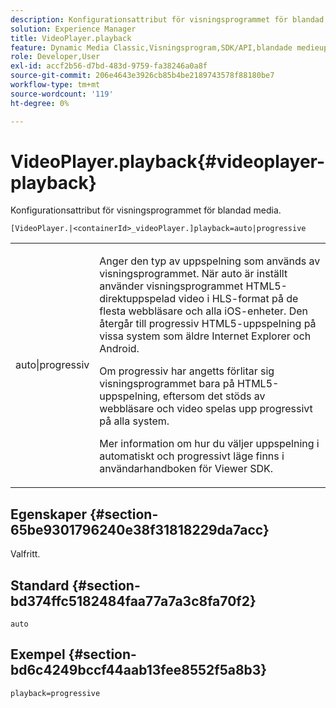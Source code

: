 ```yaml
---
description: Konfigurationsattribut för visningsprogrammet för blandad media.
solution: Experience Manager
title: VideoPlayer.playback
feature: Dynamic Media Classic,Visningsprogram,SDK/API,blandade medieuppsättningar
role: Developer,User
exl-id: accf2b56-d7bd-483d-9759-fa38246a0a8f
source-git-commit: 206e4643e3926cb85b4be2189743578f88180be7
workflow-type: tm+mt
source-wordcount: '119'
ht-degree: 0%

---
```


# VideoPlayer.playback{#videoplayer-playback}

Konfigurationsattribut för visningsprogrammet för blandad media.

`[VideoPlayer.|<containerId>_videoPlayer.]playback=auto|progressive`

<table id="table_27B4B2DDD44D4D1CB46DD1906A92B2FD"> 
 <tbody> 
  <tr> 
   <td colname="col1"> <p> <span class="codeph"> auto|progressiv</span> </p> </td> 
   <td colname="col2"> <p> Anger den typ av uppspelning som används av visningsprogrammet. När <span class="codeph"> auto</span> är inställt använder visningsprogrammet HTML5-direktuppspelad video i HLS-format på de flesta webbläsare och alla iOS-enheter. Den återgår till progressiv HTML5-uppspelning på vissa system som äldre Internet Explorer och Android. </p> <p>Om <span class="codeph"> progressiv</span> har angetts förlitar sig visningsprogrammet bara på HTML5-uppspelning, eftersom det stöds av webbläsare och video spelas upp progressivt på alla system. </p> <p>Mer information om hur du väljer uppspelning i automatiskt och progressivt läge finns i användarhandboken för Viewer SDK. </p> </td> 
  </tr> 
 </tbody> 
</table>

## Egenskaper {#section-65be9301796240e38f31818229da7acc}

Valfritt.

## Standard {#section-bd374ffc5182484faa77a7a3c8fa70f2}

`auto`

## Exempel {#section-bd6c4249bccf44aab13fee8552f5a8b3}

`playback=progressive`
